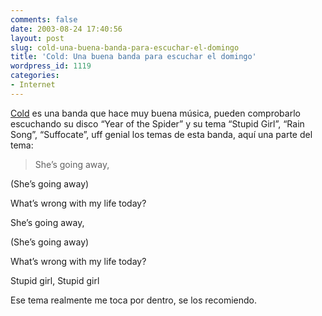 ```yaml
---
comments: false
date: 2003-08-24 17:40:56
layout: post
slug: cold-una-buena-banda-para-escuchar-el-domingo
title: 'Cold: Una buena banda para escuchar el domingo'
wordpress_id: 1119
categories:
- Internet
---
```


[Cold](http://www.coldonline.com) es una banda que hace muy buena música, pueden comprobarlo escuchando su disco “Year of the Spider” y su tema “Stupid Girl”, “Rain Song”, “Suffocate”, uff genial los temas de esta banda, aquí una parte del tema:





> 

> 
> She’s going away,  

(She’s going away)  

What’s wrong with my life today?  

She’s going away,  

(She’s going away)  

What’s wrong with my life today?  

Stupid girl, Stupid girl
> 
> 






Ese tema realmente me toca por dentro, se los recomiendo.




 
